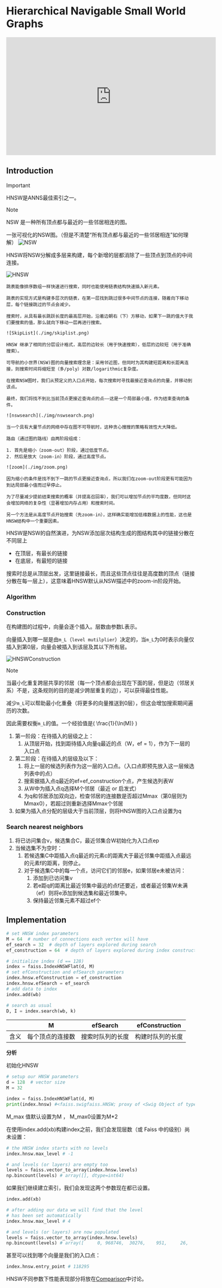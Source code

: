 # Hierarchical Navigable Small World Graphs

<iframe width="560" height="315" src="https://www.youtube.com/embed/QvKMwLjdK-s?si=iHsk1vbQC2IopdL-" title="YouTube video player" frameborder="0" allow="accelerometer; autoplay; clipboard-write; encrypted-media; gyroscope; picture-in-picture; web-share" referrerpolicy="strict-origin-when-cross-origin" allowfullscreen></iframe>

## Introduction

> [!IMPORTANT]  
> HNSW是ANNS最佳索引之一。

> [!NOTE]  
> NSW 是一种所有顶点都与最近的一些邻居相连的图。

一张可视化的NSW图。（但是不清楚“所有顶点都与最近的一些邻居相连”如何理解）
![NSW](./img/NSW.png)

HNSW将NSW分解成多层来构建，每个新增的层都消除了一些顶点到顶点的中间连接。

![HNSW](./img/hnsw.png)

```admonish note title='Probability Skip List'
跳表能像排序数组一样快速进行搜索，同时也能使用链表结构快速插入新元素。

跳表的实现方式是构建多层次的链表，在第一层找到跳过很多中间节点的连接，随着向下移动层，每个链接跳过的节点会减少。

搜索时，从具有最长跳跃长度的最高层开始，沿着边朝右（下）方移动，如果下一跳的值大于我们要搜索的值，那么就向下移动一层再进行搜索。

![SkipList](./img/skiplist.png)

HNSW 继承了相同的分层设计格式，高层的边较长（用于快速搜索），低层的边较短（用于准确搜索）。
```

```admonish note title='Navigable Small World Graphs'
可导航的小世界(NSW)图的向量搜索理念是：采用邻近图，但同时为其构建短距离和长距离连接，则搜索时间将缩短至（多/poly）对数/logarithmic复杂度。

在搜索NSW图时，我们从预定义的入口点开始，每次搜索时寻找最接近查询点的向量，并移动到该点。

最终，我们将找不到比当前顶点更接近查询点的点——这是一个局部最小值，作为结束查询的条件。

![nswsearch](./img/nswsearch.png)

当一个具有大量节点的网络中存在图不可导航时，这种贪心搜搜的策略有效性大大降低。

路由（通过图的路线）由两阶段组成：

1. 首先是缩小（zoom-out）阶段，通过低度节点。
2. 然后是放大（zoom-in）阶段，通过高度节点。

![zoom](./img/zoom.png)

因为缩小的条件是找不到下一跳的节点更接近查询点，所以我们在zoom-out阶段更有可能因为到达局部最小值而过早停止。

为了尽量减少提前结束搜索的概率（并提高召回率），我们可以增加节点的平均度数，但同时这会增加网络的复杂性（显著增加内存占用）和搜索时间。

另一个方法是从高度节点开始搜索（先zoom-in），这样确实能增加低维数据上的性能，这也是HNSW结构中一个重要因素。
```

HNSW是NSW的自然演进，为NSW添加层次结构生成的图结构其中的链接分散在不同层上

- 在顶层，有最长的链接
- 在底层，有最短的链接

搜索时总是从顶层出发，这里链接最长，而且这些顶点往往是高度数的顶点（链接分散在每一层上），这意味着HNSW默认从NSW描述中的zoom-in阶段开始。

### Algorithm

### Construction

在构建图的过程中，向量会逐个插入。层数由参数L表示。

向量插入到哪一层是由`m_L`（`level mutilplier`）决定的，当`m_L`为0时表示向量仅插入到第0层，向量会被插入到该层及其以下所有层。

![HNSWConstruction](./img/hnswconstruct.png)

> [!NOTE]
> 当最小化重复跨层共享的邻居（每一个顶点都会出现在下面的层，但是边（邻居关系）不是，这条规则的目的是减少跨层重复的边），可以获得最佳性能。
>
> 减少`m_L`可以帮助最小化重叠（将更多的向量推送到0层），但这会增加搜索期间遍历的次数。
>
> 因此需要权衡`m_L`的值。一个经验值是\( \frac{1}{\ln(M)} \)

<!-- 向量插入图中的过程：
1. 第一阶段：找到待插入的层级和位置
   1. 从顶层开始，找到 -->

1. 第一阶段：在待插入的层级之上：
   1. 从顶层开始，找到距待插入向量q最近的点（W，ef = 1），作为下一层的入口点
2. 第二阶段：在待插入的层级及以下：
   1. 将上一层的候选列表作为这一层的入口点。（入口点即预先放入这一层候选列表中的点）
   2. 搜索据插入点q最近的ef=ef_construction个点，产生候选列表W
   3. 从W中为插入点q选择M个邻居（最近 or 启发式）
   4. 为q和邻居添加双向边，检查邻居的连接数是否超过Mmax（第0层则为Mmax0），若超过则重新选择Mmax个邻居
3. 如果为插入点分配的层级大于当前顶层，则将HNSW图的入口点设置为q

### Search nearest neighbors

1. 将已访问集合v，候选集合C，最近邻集合W初始化为入口点ep
2. 当候选集不为空时：
   1. 若候选集C中距插入点q最近的元素c的距离大于最近邻集中距插入点最远的元素f的距离，则停止。
   2. 对于候选集C中的每一个点，访问它们的邻居e，如果邻居e未被访问：
      1. 添加到已访问集v
      2. 若e距q的距离比最近邻集中最远的点f还要近，或者最近邻集W未满（ef）则将e添加到候选集和最近邻集中。
      3. 保持最近邻集元素不超过ef个

## Implementation

```python
# set HNSW index parameters
M = 64  # number of connections each vertex will have
ef_search = 32  # depth of layers explored during search
ef_construction = 64  # depth of layers explored during index construction

# initialize index (d == 128)
index = faiss.IndexHNSWFlat(d, M)
# set efConstruction and efSearch parameters
index.hnsw.efConstruction = ef_construction
index.hnsw.efSearch = ef_search
# add data to index
index.add(wb)

# search as usual
D, I = index.search(wb, k)
```

|   | M | efSearch | efConstruction |
|---|---|----------|----------------|
| 含义 | 每个顶点的连接数 | 搜索时队列的长度 | 构建时队列的长度 |


**分析**

初始化HNSW

```python
# setup our HNSW parameters
d = 128  # vector size
M = 32

index = faiss.IndexHNSWFlat(d, M)
print(index.hnsw) #<faiss.swigfaiss.HNSW; proxy of <Swig Object of type 'faiss::HNSW *' at 0x7f91183ef120> >
```

M_max 值默认设置为M ， M_max0设置为M*2 

在使用index.add(xb)构建index之前，我们会发现层数（或 Faiss 中的级别）尚未设置：

```python
# the HNSW index starts with no levels
index.hnsw.max_level # -1

# and levels (or layers) are empty too
levels = faiss.vector_to_array(index.hnsw.levels)
np.bincount(levels) # array([], dtype=int64)
```

如果我们继续建立索引，我们会发现这两个参数现在都已设置。

```python
index.add(xb)

# after adding our data we will find that the level
# has been set automatically
index.hnsw.max_level # 4

# and levels (or layers) are now populated
levels = faiss.vector_to_array(index.hnsw.levels)
np.bincount(levels) # array([     0, 968746,  30276,    951,     26,      1], dtype=int64)
```

甚至可以找到哪个向量是我们的入口点：

```python
index.hnsw.entry_point # 118295
```

HNSW不同参数下性能表现部分将放在[Comparison](../comparison.md)中讨论。
